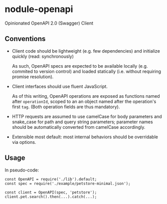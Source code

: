 # nodule-openapi

Opinionated OpenAPI 2.0 (Swagger) Client


## Conventions

 -  Client code should be lightweight (e.g. few dependencies) and initialize quickly (read: synchronously)

    As such, OpenAPI specs are expected to be available locally (e.g. commited to version control) and
    loaded statically (i.e. without requiring promise resolution).

 -  Client interfaces should use fluent JavaScript.

    As of this writing, OpenAPI operations are exposed as functions named after `operationId`, scoped to an
    an object named after the operation's first `tag`. (Both operation fields are thus mandatory).

 -  HTTP requests are assumed to use camelCase for body parameters and snake_case for path and query string
    parameters; parameter names should be automatically converted from camelCase accordingly.

 -  Extensible most default: most internal behaviors should be overridable via options.


## Usage

In pseudo-code:

    const OpenAPI = require('./lib').default;
    const spec = require('./example/petstore-minimal.json');

    const client = OpenAPI(spec, 'petstore');
    client.pet.search().then(...).catch(...);
